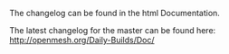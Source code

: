The changelog can be found in the html Documentation.

The latest changelog for the master can be found here:
http://openmesh.org/Daily-Builds/Doc/
